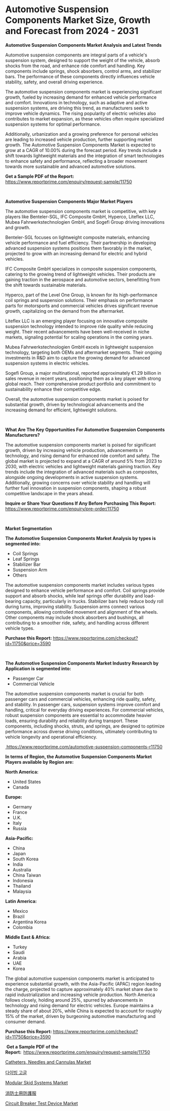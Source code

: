 <p><h1>Automotive Suspension Components Market Size, Growth and Forecast from 2024 - 2031</h1></p><p><strong>Automotive Suspension Components Market Analysis and Latest Trends</strong></p>
<p><p>Automotive suspension components are integral parts of a vehicle's suspension system, designed to support the weight of the vehicle, absorb shocks from the road, and enhance ride comfort and handling. Key components include springs, shock absorbers, control arms, and stabilizer bars. The performance of these components directly influences vehicle stability, safety, and overall driving experience.</p><p>The automotive suspension components market is experiencing significant growth, fueled by increasing demand for enhanced vehicle performance and comfort. Innovations in technology, such as adaptive and active suspension systems, are driving this trend, as manufacturers seek to improve vehicle dynamics. The rising popularity of electric vehicles also contributes to market expansion, as these vehicles often require specialized suspension systems for optimal performance.</p><p>Additionally, urbanization and a growing preference for personal vehicles are leading to increased vehicle production, further supporting market growth. The Automotive Suspension Components Market is expected to grow at a CAGR of 10.00% during the forecast period. Key trends include a shift towards lightweight materials and the integration of smart technologies to enhance safety and performance, reflecting a broader movement towards more sustainable and advanced automotive solutions.</p></p>
<p><strong>Get a Sample PDF of the Report:&nbsp;</strong> <a href="https://www.reportprime.com/enquiry/request-sample/11750">https://www.reportprime.com/enquiry/request-sample/11750</a></p>
<p>&nbsp;</p>
<p><strong>Automotive Suspension Components Major Market Players</strong></p>
<p><p>The automotive suspension components market is competitive, with key players like Benteler-SGL, IFC Composite GmbH, Hyperco, Liteflex LLC, Mubea Fahrwerkstechnologien GmbH, and Sogefi Group driving innovations and growth.</p><p>Benteler-SGL focuses on lightweight composite materials, enhancing vehicle performance and fuel efficiency. Their partnership in developing advanced suspension systems positions them favorably in the market, projected to grow with an increasing demand for electric and hybrid vehicles.</p><p>IFC Composite GmbH specializes in composite suspension components, catering to the growing trend of lightweight vehicles. Their products are gaining traction in the aerospace and automotive sectors, benefitting from the shift towards sustainable materials.</p><p>Hyperco, part of the Level One Group, is known for its high-performance coil springs and suspension solutions. Their emphasis on performance parts for motorsports and commercial vehicles drives significant revenue growth, capitalizing on the demand from the aftermarket.</p><p>Liteflex LLC is an emerging player focusing on innovative composite suspension technology intended to improve ride quality while reducing weight. Their recent advancements have been well-received in niche markets, signaling potential for scaling operations in the coming years.</p><p>Mubea Fahrwerkstechnologien GmbH excels in lightweight suspension technology, targeting both OEMs and aftermarket segments. Their ongoing investments in R&D aim to capture the growing demand for advanced suspension systems in electric vehicles.</p><p>Sogefi Group, a major multinational, reported approximately €1.29 billion in sales revenue in recent years, positioning them as a key player with strong global reach. Their comprehensive product portfolio and commitment to sustainability enhance their competitive edge.</p><p>Overall, the automotive suspension components market is poised for substantial growth, driven by technological advancements and the increasing demand for efficient, lightweight solutions.</p></p>
<p>&nbsp;</p>
<p><strong>What Are The Key Opportunities For Automotive Suspension Components Manufacturers?</strong></p>
<p><p>The automotive suspension components market is poised for significant growth, driven by increasing vehicle production, advancements in technology, and rising demand for enhanced ride comfort and safety. The global market is projected to expand at a CAGR of around 5% from 2023 to 2030, with electric vehicles and lightweight materials gaining traction. Key trends include the integration of advanced materials such as composites, alongside ongoing developments in active suspension systems. Additionally, growing concerns over vehicle stability and handling will further fuel innovation in suspension components, shaping a robust competitive landscape in the years ahead.</p></p>
<p><strong>Inquire or Share Your Questions If Any Before Purchasing This Report:</strong> <a href="https://www.reportprime.com/enquiry/pre-order/11750">https://www.reportprime.com/enquiry/pre-order/11750</a></p>
<p>&nbsp;</p>
<p><strong>Market Segmentation</strong></p>
<p><strong>The Automotive Suspension Components Market Analysis by types is segmented into:</strong></p>
<p><ul><li>Coil Springs</li><li>Leaf Springs</li><li>Stabilizer Bar</li><li>Suspension Arm</li><li>Others</li></ul></p>
<p><p>The automotive suspension components market includes various types designed to enhance vehicle performance and comfort. Coil springs provide support and absorb shocks, while leaf springs offer durability and load-bearing capacity, particularly in trucks. Stabilizer bars help reduce body roll during turns, improving stability. Suspension arms connect various components, allowing controlled movement and alignment of the wheels. Other components may include shock absorbers and bushings, all contributing to a smoother ride, safety, and handling across different vehicle types.</p></p>
<p><strong>Purchase this Report:&nbsp;</strong><a href="https://www.reportprime.com/checkout?id=11750&price=3590">https://www.reportprime.com/checkout?id=11750&price=3590</a></p>
<p>&nbsp;</p>
<p><strong>The Automotive Suspension Components Market Industry Research by Application is segmented into:</strong></p>
<p><ul><li>Passenger Car</li><li>Commercial Vehicle</li></ul></p>
<p><p>The automotive suspension components market is crucial for both passenger cars and commercial vehicles, enhancing ride quality, safety, and stability. In passenger cars, suspension systems improve comfort and handling, critical for everyday driving experiences. For commercial vehicles, robust suspension components are essential to accommodate heavier loads, ensuring durability and reliability during transport. These components, including shocks, struts, and springs, are designed to optimize performance across diverse driving conditions, ultimately contributing to vehicle longevity and operational efficiency.</p></p>
<p><a href="https://www.reportprime.com/automotive-suspension-components-r11750">&nbsp;https://www.reportprime.com/automotive-suspension-components-r11750</a></p>
<p><strong>In terms of Region, the Automotive Suspension Components Market Players available by Region are:</strong></p>
<p>
    <p> <strong> North America: </strong>
        <ul>
            <li>United States</li>
            <li>Canada</li>
        </ul>
        </p> 
    <p> <strong> Europe: </strong>
        <ul>
            <li>Germany</li>
            <li>France</li>
            <li>U.K.</li>
            <li>Italy</li>
            <li>Russia</li>
        </ul>
        </p> 
    <p> <strong> Asia-Pacific: </strong>
        <ul>
            <li>China</li>
            <li>Japan</li>
            <li>South Korea</li>
            <li>India</li>
            <li>Australia</li>
            <li>China Taiwan</li>
            <li>Indonesia</li>
            <li>Thailand</li>
            <li>Malaysia</li>
        </ul>
        </p> 
    <p> <strong> Latin America: </strong>
        <ul>
            <li>Mexico</li>
            <li>Brazil</li>
            <li>Argentina Korea</li>
            <li>Colombia</li>
        </ul>
        </p> 
    <p> <strong> Middle East & Africa: </strong>
        <ul>
            <li>Turkey</li>
            <li>Saudi</li>
            <li>Arabia</li>
            <li>UAE</li>
            <li>Korea</li>
        </ul>
    </p>
    </p>
<p><p>The global automotive suspension components market is anticipated to experience substantial growth, with the Asia-Pacific (APAC) region leading the charge, projected to capture approximately 40% market share due to rapid industrialization and increasing vehicle production. North America follows closely, holding around 25%, spurred by advancements in technology and rising demand for electric vehicles. Europe maintains a steady share of about 20%, while China is expected to account for roughly 15% of the market, driven by burgeoning automotive manufacturing and consumer demand.</p></p>
<p><strong>Purchase this Report: </strong><a href="https://www.reportprime.com/checkout?id=11750&price=3590">https://www.reportprime.com/checkout?id=11750&price=3590</a></p>
<p>&nbsp;<strong>Get a Sample PDF of the Report:&nbsp;&nbsp;</strong><a href="https://www.reportprime.com/enquiry/request-sample/11750">https://www.reportprime.com/enquiry/request-sample/11750</a></p>
<p><strong></strong></p>
<p><p><a href="https://issuu.com/reportprime-2/docs/catheters-needles-and-cannulas-mark_7c57cf46673e05">Catheters, Needles and Cannulas Market</a></p><p><a href="https://medium.com/@rudyswaniafgwski56664/%EB%8B%A4%EC%9D%B4%EB%B9%99-%EA%B3%A0%EA%B8%80-%EC%8B%9C%EC%9E%A5-%EC%A0%84%EB%9E%B5%EC%A0%81-%ED%86%B5%EC%B0%B0-%EB%8B%A4%EC%9D%B4%EB%B9%99-%EA%B3%A0%EA%B8%80-%EC%82%B0%EC%97%85%EC%97%90%EC%84%9C%EC%9D%98-%EC%A0%9C%ED%92%88-%EC%A7%84%ED%99%94-%EB%B0%8F-%EC%8B%9C%EC%9E%A5-%EC%84%B8%EB%B6%84%ED%99%94-fc8895b05bb7">다이빙 고글</a></p><p><a href="https://issuu.com/reportprime-2/docs/modular-skid-systems-market-size-20_44c151dc4ec27b">Modular Skid Systems Market</a></p><p><a href="https://medium.com/@royprice674/%E6%B6%88%E9%98%B2%E5%A3%AB%E7%94%A8%E4%BF%9D%E8%AD%B7%E6%9C%8D%E5%B8%82%E5%A0%B4%E3%81%AE%E8%A6%8F%E6%A8%A1-%E3%82%B7%E3%82%A7%E3%82%A2-%E7%AB%B6%E4%BA%89%E7%8A%B6%E6%B3%81%E3%81%8A%E3%82%88%E3%81%B3%E3%83%88%E3%83%AC%E3%83%B3%E3%83%89%E5%88%86%E6%9E%90%E3%83%AC%E3%83%9D%E3%83%BC%E3%83%88-%E7%A8%AE%E9%A1%9E%E5%88%A5-%E7%94%A8%E9%80%94%E5%88%A5-%E6%B5%81%E9%80%9A%E3%83%81%E3%83%A3%E3%83%8D%E3%83%AB%E5%88%A5-%E3%82%B0%E3%83%AD%E3%83%BC%E3%83%90%E3%83%AB%E6%A9%9F%E4%BC%9A%E5%88%86%E6%9E%90%E3%81%A8%E6%A5%AD%E7%95%8C%E4%BA%88%E6%B8%AC-2024%E5%B9%B4-2031%E5%B9%B4-ffdbec612cf8">消防士用防護服</a></p><p><a href="https://medium.com/@clairhane1992/circuit-breaker-test-device-market-a-global-and-regional-analysis-focus-on-region-country-level-607f3ad9cace">Circuit Breaker Test Device Market</a></p></p>